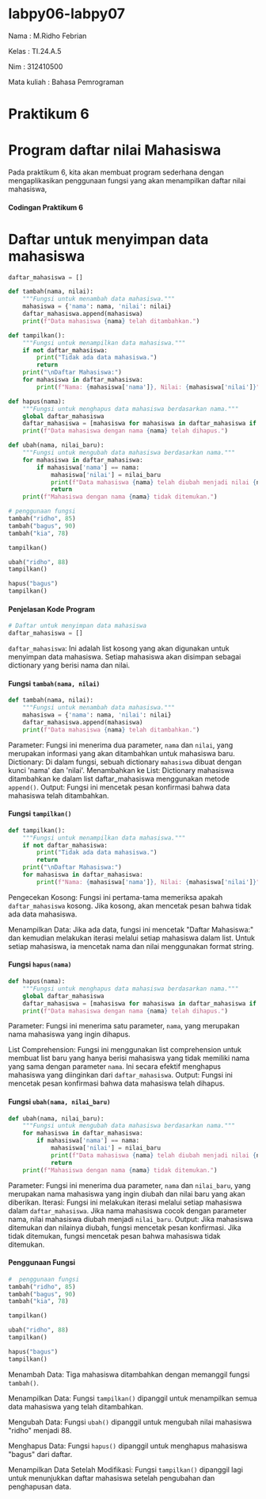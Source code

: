 # labpy06-labpy07

Nama        : M.Ridho Febrian <p>

Kelas       : TI.24.A.5 <p>

Nim         : 312410500 <p>

Mata kuliah : Bahasa Pemrograman <p>

# Praktikum 6 

# Program daftar nilai Mahasiswa

Pada praktikum 6, kita akan membuat program sederhana dengan mengaplikasikan penggunaan fungsi
yang akan menampilkan daftar nilai mahasiswa,

#### Codingan Praktikum 6

# Daftar untuk menyimpan data mahasiswa
```python
daftar_mahasiswa = []

def tambah(nama, nilai):
    """Fungsi untuk menambah data mahasiswa."""
    mahasiswa = {'nama': nama, 'nilai': nilai}
    daftar_mahasiswa.append(mahasiswa)
    print(f"Data mahasiswa {nama} telah ditambahkan.")

def tampilkan():
    """Fungsi untuk menampilkan data mahasiswa."""
    if not daftar_mahasiswa:
        print("Tidak ada data mahasiswa.")
        return
    print("\nDaftar Mahasiswa:")
    for mahasiswa in daftar_mahasiswa:
        print(f"Nama: {mahasiswa['nama']}, Nilai: {mahasiswa['nilai']}")

def hapus(nama):
    """Fungsi untuk menghapus data mahasiswa berdasarkan nama."""
    global daftar_mahasiswa
    daftar_mahasiswa = [mahasiswa for mahasiswa in daftar_mahasiswa if mahasiswa['nama'] != nama]
    print(f"Data mahasiswa dengan nama {nama} telah dihapus.")

def ubah(nama, nilai_baru):
    """Fungsi untuk mengubah data mahasiswa berdasarkan nama."""
    for mahasiswa in daftar_mahasiswa:
        if mahasiswa['nama'] == nama:
            mahasiswa['nilai'] = nilai_baru
            print(f"Data mahasiswa {nama} telah diubah menjadi nilai {nilai_baru}.")
            return
    print(f"Mahasiswa dengan nama {nama} tidak ditemukan.")

# penggunaan fungsi
tambah("ridho", 85)
tambah("bagus", 90)
tambah("kia", 78)

tampilkan()

ubah("ridho", 88)
tampilkan()

hapus("bagus")
tampilkan()
```

#### Penjelasan Kode Program
```python
# Daftar untuk menyimpan data mahasiswa
daftar_mahasiswa = []
```
`daftar_mahasiswa`: Ini adalah list kosong yang akan digunakan untuk menyimpan data mahasiswa. Setiap mahasiswa akan disimpan sebagai dictionary yang berisi nama dan nilai.

#### Fungsi `tambah(nama, nilai)`
```python
def tambah(nama, nilai):
    """Fungsi untuk menambah data mahasiswa."""
    mahasiswa = {'nama': nama, 'nilai': nilai}
    daftar_mahasiswa.append(mahasiswa)
    print(f"Data mahasiswa {nama} telah ditambahkan.")
```
Parameter: Fungsi ini menerima dua parameter, `nama` dan `nilai`, yang merupakan informasi yang akan ditambahkan untuk mahasiswa baru.
Dictionary: Di dalam fungsi, sebuah dictionary `mahasiswa` dibuat dengan kunci 'nama' dan 'nilai'.
Menambahkan ke List: Dictionary mahasiswa ditambahkan ke dalam list daftar_mahasiswa menggunakan metode `append()`.
Output: Fungsi ini mencetak pesan konfirmasi bahwa data mahasiswa telah ditambahkan.


#### Fungsi `tampilkan()`
```python
def tampilkan():
    """Fungsi untuk menampilkan data mahasiswa."""
    if not daftar_mahasiswa:
        print("Tidak ada data mahasiswa.")
        return
    print("\nDaftar Mahasiswa:")
    for mahasiswa in daftar_mahasiswa:
        print(f"Nama: {mahasiswa['nama']}, Nilai: {mahasiswa['nilai']}")
```

Pengecekan Kosong: Fungsi ini pertama-tama memeriksa apakah `daftar_mahasiswa` kosong. Jika kosong, akan mencetak pesan bahwa tidak ada data mahasiswa.

Menampilkan Data: Jika ada data, fungsi ini mencetak "Daftar Mahasiswa:" dan kemudian melakukan iterasi melalui setiap mahasiswa dalam list. Untuk setiap mahasiswa, ia mencetak nama dan nilai menggunakan format string.

#### Fungsi `hapus(nama)`
```python
def hapus(nama):
    """Fungsi untuk menghapus data mahasiswa berdasarkan nama."""
    global daftar_mahasiswa
    daftar_mahasiswa = [mahasiswa for mahasiswa in daftar_mahasiswa if mahasiswa['nama'] != nama]
    print(f"Data mahasiswa dengan nama {nama} telah dihapus.")
```

Parameter: Fungsi ini menerima satu parameter, `nama`, yang merupakan nama mahasiswa yang ingin dihapus.

List Comprehension: Fungsi ini menggunakan list comprehension untuk membuat list baru yang hanya berisi mahasiswa yang tidak memiliki nama yang sama dengan parameter `nama`. Ini secara efektif menghapus mahasiswa yang diinginkan dari `daftar_mahasiswa`.
Output: Fungsi ini mencetak pesan konfirmasi bahwa data mahasiswa telah dihapus.

#### Fungsi `ubah(nama, nilai_baru)`
```python
def ubah(nama, nilai_baru):
    """Fungsi untuk mengubah data mahasiswa berdasarkan nama."""
    for mahasiswa in daftar_mahasiswa:
        if mahasiswa['nama'] == nama:
            mahasiswa['nilai'] = nilai_baru
            print(f"Data mahasiswa {nama} telah diubah menjadi nilai {nilai_baru}.")
            return
    print(f"Mahasiswa dengan nama {nama} tidak ditemukan.")
```

Parameter: Fungsi ini menerima dua parameter, `nama` dan `nilai_baru`, yang merupakan nama mahasiswa yang ingin diubah dan nilai baru yang akan diberikan.
Iterasi: Fungsi ini melakukan iterasi melalui setiap mahasiswa dalam `daftar_mahasiswa`. Jika nama mahasiswa cocok dengan parameter nama, nilai mahasiswa diubah menjadi `nilai_baru`.
Output: Jika mahasiswa ditemukan dan nilainya diubah, fungsi mencetak pesan konfirmasi. Jika tidak ditemukan, fungsi mencetak pesan bahwa mahasiswa tidak ditemukan.


#### Penggunaan Fungsi

```python
#  penggunaan fungsi
tambah("ridho", 85)
tambah("bagus", 90)
tambah("kia", 78)

tampilkan()

ubah("ridho", 88)
tampilkan()

hapus("bagus")
tampilkan()
```
Menambah Data: Tiga mahasiswa ditambahkan dengan memanggil fungsi `tambah()`.

Menampilkan Data: Fungsi `tampilkan()` dipanggil untuk menampilkan semua data mahasiswa yang telah ditambahkan.

Mengubah Data: Fungsi `ubah()` dipanggil untuk mengubah nilai mahasiswa "ridho" menjadi 88.

Menghapus Data: Fungsi `hapus()` dipanggil untuk menghapus mahasiswa "bagus" dari daftar.

Menampilkan Data Setelah Modifikasi: Fungsi `tampilkan()` dipanggil lagi untuk menunjukkan daftar mahasiswa setelah pengubahan dan penghapusan data.


